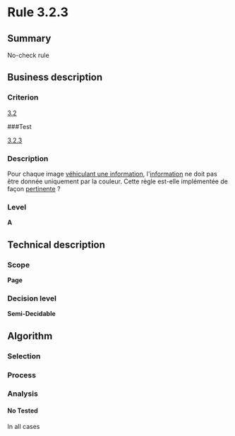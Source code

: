 # Rule 3.2.3

## Summary

No-check rule

## Business description

### Criterion

[3.2](http://references.modernisation.gouv.fr/referentiel-technique-0#crit-3-2)

###Test

[3.2.3](http://references.modernisation.gouv.fr/referentiel-technique-0#test-3-2-3)

### Description

Pour chaque image <a href="http://references.modernisation.gouv.fr/referentiel-technique-0#mInfoDonneeCouleur">v&eacute;hiculant une information</a>, l'<a href="http://references.modernisation.gouv.fr/referentiel-technique-0#mInfoCouleur">information</a> ne doit pas &ecirc;tre donn&eacute;e uniquement par la couleur. Cette r&egrave;gle est-elle impl&eacute;ment&eacute;e de fa&ccedil;on <a href="http://references.modernisation.gouv.fr/referentiel-technique-0#mPertinence">pertinente</a> ?

### Level

**A**

## Technical description

### Scope

**Page**

### Decision level

**Semi-Decidable**

## Algorithm

### Selection

### Process

### Analysis

#### No Tested 

In all cases



